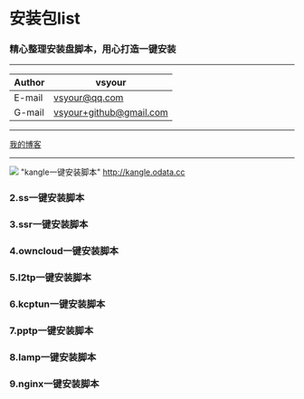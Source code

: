 安装包list
====

### 精心整理安装盘脚本，用心打造一键安装



****
	
|Author|vsyour|
|---|---
|E-mail|vsyour@qq.com
|G-mail|vsyour+github@gmail.com


****
[我的博客](http://www.xd10086.com)  

--------------------------------


![](https://i.imgur.com/18j9Hmr.jpg) "kangle一键安装脚本" http://kangle.odata.cc


### 2.ss一键安装脚本 
### 3.ssr一键安装脚本 
### 4.owncloud一键安装脚本 
### 5.l2tp一键安装脚本 
### 6.kcptun一键安装脚本
### 7.pptp一键安装脚本 
### 8.lamp一键安装脚本 
### 9.nginx一键安装脚本
